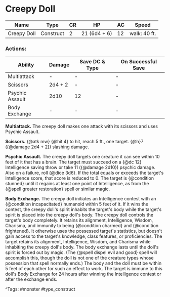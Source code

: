 # Creepy Doll

| Name | Type | CR | HP | AC | Speed |
|------|------|----|----|----|-------|
| Creepy Doll | Construct | 2 | 21 (6d4 + 6) | 12 | walk: 40 ft. |

### Actions:

| Ability | Damage | Save DC & Type | On Successful Save |
|---------|--------|----------------|--------------------|
| Multiattack | - | - | - |
| Scissors | 2d4 + 2 | - | - |
| Psychic Assault | 2d10 | 12 | - |
| Body Exchange | - | - | - |


**Multiattack.** The creepy doll makes one attack with its scissors and uses Psychic Assault.

**Scissors.** {@atk mw} {@hit 4} to hit, reach 5 ft., one target. {@h}7 ({@damage 2d4 + 2}) slashing damage.

**Psychic Assault.** The creepy doll targets one creature it can see within 10 feet of it that has a brain. The target must succeed on a {@dc 12} Intelligence saving throw or take 11 ({@damage 2d10}) psychic damage. Also on a failure, roll {@dice 3d6}. If the total equals or exceeds the target's Intelligence score, that score is reduced to 0. The target is {@condition stunned} until it regains at least one point of Intelligence, as from the {@spell greater restoration} spell or similar magic.

**Body Exchange.** The creepy doll initiates an Intelligence contest with an {@condition incapacitated} humanoid within 5 feet of it. If it wins the contest, the creepy doll's spirit inhabits the target's body while the target's spirit is placed into the creepy doll's body. The creepy doll controls the target's body completely. It retains its alignment, Intelligence, Wisdom, Charisma, and immunity to being {@condition charmed} and {@condition frightened}. It otherwise uses the possessed target's statistics, but doesn't gain access to the target's knowledge, class features, or proficiencies. The target retains its alignment, Intelligence, Wisdom, and Charisma while inhabiting the creepy doll's body. The body exchange lasts until the doll's spirit is forced out by magic. (The {@spell dispel evil and good} spell will accomplish this, though the doll is not one of the creature types whose possession that spell normally ends.) The body and the doll must be within 5 feet of each other for such an effect to work. The target is immune to this doll's Body Exchange for 24 hours after winning the Intelligence contest or after the exchange ends.

^Tags: #monster #type_construct